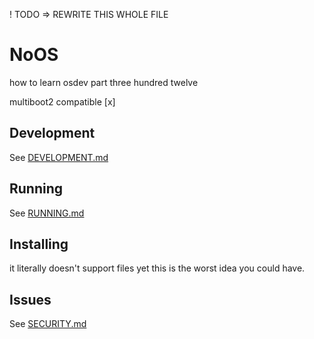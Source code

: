 ! TODO => REWRITE THIS WHOLE FILE 


# NoOS
how to learn osdev part three hundred twelve

multiboot2 compatible [x]


## Development
See [DEVELOPMENT.md](CONTRIBUTING.md)

## Running
See [RUNNING.md](RUNNING.md)

## Installing
it literally doesn't support files yet this is the worst idea you could have.

## Issues
See [SECURITY.md](SECURITY.md)